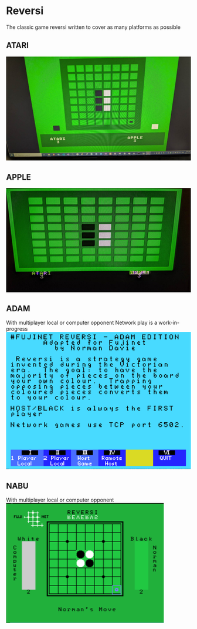 # Reversi

The classic game reversi written to cover as many platforms
as possible

## ATARI
![ATARI](images/atari/atari.jpg)

## APPLE
![APPLE](images/apple/apple.jpg)

## ADAM
With multiplayer local or computer opponent
Network play is a work-in-progress
![ADAM](images/adam/startscreen.png)

## NABU
With multiplayer local or computer opponent
![NABU](images/nabu/reversi.png)

<!--
## CPM
![NABU](images/cpm/reversi.png)
-->
